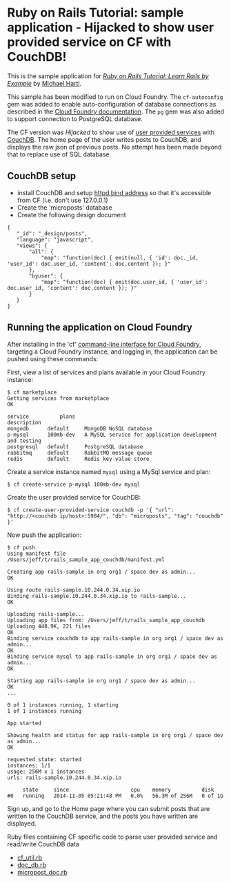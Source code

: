 # Ruby on Rails Tutorial: sample application - Hijacked to show user provided service on CF with CouchDB!

This is the sample application for [*Ruby on Rails Tutorial: Learn Rails by Example*](http://railstutorial.org/) by [Michael Hartl](http://michaelhartl.com/).

This sample has been modified to run on Cloud Foundry. The `cf-autoconfig` gem was added to enable auto-configuration of database connections as described in the [Cloud Foundry documentation](http://docs.cloudfoundry.com/docs/using/services/ruby-service-bindings.html). The `pg` gem was also added to support connection to PostgreSQL database. 

The CF version was *Hijacked* to show use of [user provided services](http://docs.cloudfoundry.org/devguide/services/user-provided.html) with [CouchDB](http://couchdb.apache.org/). The home page of the user writes posts to CouchDB, and displays the raw json of previous posts. No attempt has been made beyond that to replace use of SQL database.

## CouchDB setup
* install CouchDB and setup [httpd bind address](http://docs.couchdb.org/en/latest/config/http.html#httpd/bind_address) so that it's accessible from CF (i.e. don't use 127.0.0.1)
* Create the 'microposts' database
* Create the following design document
~~~ 
{
   "_id": "_design/posts",
   "language": "javascript",
   "views": {
       "all": {
           "map": "function(doc) { emit(null, { 'id': doc._id, 'user_id': doc.user_id, 'content': doc.content }); }"
       },
       "byuser": {
           "map": "function(doc) { emit(doc.user_id, { 'user_id': doc.user_id, 'content': doc.content }); }"
       }
   }
}
~~~

## Running the application on Cloud Foundry

After installing in the 'cf' [command-line interface for Cloud Foundry](http://docs.cloudfoundry.org/devguide/installcf/),
targeting a Cloud Foundry instance, and logging in, the application can be pushed using these commands:

First, view a list of services and plans available in your Cloud Foundry instance: 

~~~
$ cf marketplace
Getting services from marketplace
OK

service          plans                                                                 description
mongodb      default     MongoDB NoSQL database   
p-mysql      100mb-dev   A MySQL service for application development and testing   
postgresql   default     PostgreSQL database   
rabbitmq     default     RabbitMQ message queue   
redis        default     Redis key-value store  
~~~

Create a service instance named `mysql` using a MySql service and plan: 

~~~
$ cf create-service p-mysql 100mb-dev mysql
~~~

Create the user provided service for CouchDB:

~~~
$ cf create-user-provided-service couchdb -p '{ "url": "http://<couchdb ip/host>:5984/", "db": "microposts", "tag": "couchdb" }'
~~~

Now push the application: 

~~~
$ cf push
Using manifest file /Users/jeff/t/rails_sample_app_couchdb/manifest.yml

Creating app rails-sample in org org1 / space dev as admin...
OK

Using route rails-sample.10.244.0.34.xip.io
Binding rails-sample.10.244.0.34.xip.io to rails-sample...
OK

Uploading rails-sample...
Uploading app files from: /Users/jeff/t/rails_sample_app_couchdb
Uploading 448.9K, 221 files
OK
Binding service couchdb to app rails-sample in org org1 / space dev as admin...
OK
Binding service mysql to app rails-sample in org org1 / space dev as admin...
OK

Starting app rails-sample in org org1 / space dev as admin...
OK
...

0 of 1 instances running, 1 starting
1 of 1 instances running

App started

Showing health and status for app rails-sample in org org1 / space dev as admin...
OK

requested state: started
instances: 1/1
usage: 256M x 1 instances
urls: rails-sample.10.244.0.34.xip.io

     state     since                    cpu    memory          disk   
#0   running   2014-11-05 05:21:48 PM   0.0%   56.3M of 256M   0 of 1G  
~~~

Sign up, and go to the Home page where you can submit posts that are written to the CouchDB service, and the posts you have written are displayed.

Ruby files containing CF specific code to parse user provided service and read/write CouchDB data
* [cf_util.rb](lib/cf_util.rb)
* [doc_db.rb](lib/doc_db.rb)
* [micropost_doc.rb](app/models/micropost_doc.rb)

